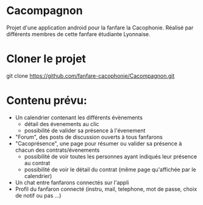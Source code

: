 # Cacompagnon
Projet d'une application android pour la fanfare la Cacophonie. 
Réalisé par différents membres de cette fanfare étudiante Lyonnaise.
# Cloner le projet
git clone https://github.com/fanfare-cacophonie/Cacompagnon.git
# Contenu prévu:
* Un calendrier contenant les différents évènements 
  - détail des évenements au clic
  - possibilité de valider sa présence à l'évenement
* "Forum", des posts de discussion ouverts à tous fanfarons
* "Cacoprésence", une page pour résumer ou valider sa présence à chacun des contrats/évenements
  - possibilité de voir toutes les personnes ayant indiqués leur présence au contrat
  - possibilité de voir le détail du contrat (même page qu'affichée par le calendrier)
* Un chat entre fanfarons connectés sur l'appli
* Profil du fanfaron connecté (instru, mail, telephone, mot de passe, choix de notif ou pas ...)
